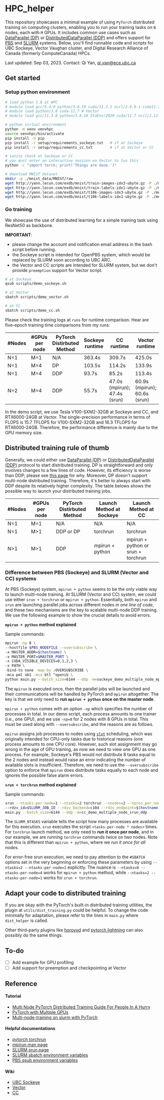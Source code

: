 # HPC_helper

This repository showcases a minimal example of using `PyTorch` distributed training on computing clusters, enabling you to run your training tasks on `N` nodes, each with `M` GPUs. It includes common use cases such as [DataParallel (DP)](https://pytorch.org/docs/stable/generated/torch.nn.DataParallel.html) or [DistributedDataParallel (DDP)](https://pytorch.org/docs/stable/generated/torch.nn.parallel.DistributedDataParallel.html) and offers support for [PBS](https://2020.help.altair.com/2020.1/PBSProfessional/PBSUserGuide2020.1.1.pdf) and [SLURM](https://slurm.schedmd.com/documentation.html) systems. Below, you'll find runnable code and scripts for UBC Sockeye, Vector Vaughan cluster, and Digital Research Alliance of Canada (formerly ComputeCanada) HPCs.

Last updated: Sep 03, 2023. Contact: Qi Yan, qi.yan@ece.ubc.ca 

## Get started

### Setup python environment
```bash
# load python 3.8 at HPC
# module load gcc/9.4.0 python/3.8.10 cuda/11.3.1 nccl/2.9.9-1-cuda11-3 # Sockeye
# module load python/3.8 cuda-11.7 # Vector
# module load gcc/11.3.0 python/3.8.10 StdEnv/2020 cuda/11.7 nccl/2.12.12 # CC

# python virtual environment
python -m venv venvhpc
source venvhpc/bin/activate
pip install -U pip
pip install -r setup/requirements_sockeye.txt   # if at Sockeye
pip install -r setup/requirements_cc.txt        # if at Vector or CC

# sanity check at Sockeye or CC
# you must enter an interactive session on Vector to tun this
python -c "import torch; print('Things are done.')"  

# download MNIST dataset
mkdir -p ./mnist_data/MNIST/raw
wget http://yann.lecun.com/exdb/mnist/train-images-idx3-ubyte.gz -P ./mnist_data/MNIST/raw
wget http://yann.lecun.com/exdb/mnist/train-labels-idx1-ubyte.gz -P ./mnist_data/MNIST/raw
wget http://yann.lecun.com/exdb/mnist/t10k-images-idx3-ubyte.gz -P ./mnist_data/MNIST/raw
wget http://yann.lecun.com/exdb/mnist/t10k-labels-idx1-ubyte.gz -P ./mnist_data/MNIST/raw
```
### Go training
We showcase the use of distributed learning for a simple training task using ResNet50 as backbone.

**IMPORTANT**: 
* please change the account and notification email address in the bash script before running.
* the Sockeye script is intended for OpenPBS system, which would be replaced by SLURM soon according to UBC ARC.
* the Vector and CC scripts are intended for SLURM system, but we don't provide `preemption` support for Vector script.

```bash
# at Sockeye
qsub scripts/demo_sockeye.sh

# at Vector
sbatch scripts/demo_vector.sh

# at CC
sbatch scripts/demo_cc.sh
```
Please check the training logs at `runs` for runtime comparison. Hear are five-epoch training time comparisons from my runs:

| #Nodes | #GPUs per node | PyTorch Distirbuted Method | Sockeye runtime | CC runtime                   | Vector runtime                    |
| ------ | -------------- | -------------------------- | --------------- | ---------------------------- | --------------------------------- |
| N=1    | M=1            | N/A                        | 363.4s          | 309.7s                       | 425.0s                            |
| N=1    | M=4            | DP                         | 103.5s          | 114.2s                       | 133.9s                            |
| N=1    | M=4            | DDP                        | 93.7s           | 85.2s                        | 113.4s                            |
| N=2    | M=4            | DDP                        | 55.7s           | 47.0s (mpirun); 47.4s (srun) | 60.9s (mpirun); 60.6s (srun)      |

In the demo script, we use Tesla V100-SXM2-32GB at Sockeye and CC, and RTX6000-24GB at Vector.
The single-precision performance in terms of FLOPS is 15.7 TFLOPS for V100-SXM2-32GB and 16.3 TFLOPS for RTX6000-24GB.
Therefore, the performance difference is mainly due to the GPU memory size.

## Distributed training rule of thumb

Generally, we could either use [DataParallel (DP)](https://pytorch.org/docs/stable/generated/torch.nn.DataParallel.html) or [DistributedDataParallel (DDP)](https://pytorch.org/docs/stable/generated/torch.nn.parallel.DistributedDataParallel.html) protocol to start distributed training. DP is straightforward and only involves changes to a few lines of code. However, its efficiency is worse than DDP; please see [this page](https://pytorch.org/docs/stable/notes/cuda.html#use-nn-parallel-distributeddataparallel-instead-of-multiprocessing-or-nn-dataparallel) for why. Moreover, DP doesn't support multi-node distributed training. Therefore, it's better to always start with DDP despite its relatively higher complexity. The table belows shows the possible way to launch your distributed training jobs.


| #Nodes | #GPUs per node | PyTorch Distirbuted Method | Launch Method at Sockeye | Launch Method at CC |
|--------|----------------|----------------------------|---------------------------|----------------------|
| N=1    | M=1            | N/A                        | N/A                       | N/A                  |
| N=1    | M>1            | DDP or DP                 | torchrun                  | torchrun             |
| N>1    | M>1            | DDP                        | mpirun + python           | mpirun + python or srun + torchrun |


### Difference between PBS (Sockeye) and SLURM (Vector and CC) systems
At PBS (Sockeye) system, `mpirun + python` seems to be the only viable way to launch multi-node training. At SLURM (Vector and CC) system, we could use either `srun + torchrun` or `mpirun + python`. Essentially, both `mpirun` and `srun` are launching parallel jobs across different nodes *in one line of code*, and these two mechanisms are the key to scalable multi-node DDP training. We use the following example to show the crucial details to avoid errors.

**`mpirun + python` method explained**

Sample commands:
```bash
mpirun -np 8 \
--hostfile $PBS_NODEFILE --oversubscribe \
-x MASTER_ADDR=$(hostname) \
-x MASTER_PORT=$MASTER_PORT \
-x CUDA_VISIBLE_DEVICES=0,1,2,3 \
-x PATH \
-bind-to none -map-by :OVERSUBSCRIBE \
-mca pml ob1 -mca btl ^openib \
python main.py --batch_size=6144 --ddp -m=sockeye_demo_multiple_node_mpi_ddp
```
The `mpirun` is executed once, then the parallel jobs will be launched and their communications will be handled by PyTorch and `mpirun` altogether. The key is that we only need to **run `mpirun + python`  once on the master node**.

 `mpirun + python` comes with an option `-np` which specifies the number of processes in total. In our demo script, each process amounts to one trainer (i.e., one GPU), and we use `-np=8` for 2 nodes with 8 GPUs in total. This must be used along with `--oversubscribe`, and the reasons are as follows.

`mpirun` assigns job processes to nodes using [`slot`](https://www.open-mpi.org/doc/v4.0/man1/mpirun.1.php#sect3) scheduling, which was originally intended for CPU-only tasks due to historical reasons (one process amounts to one CPU core). However, such slot assignment may go wrong in the age of GPU training, as now we need to view one GPU as one process. For example, Sockeye's PBS would not distribute 8 tasks equal to the 2 nodes and instead would raise an error indicating the number of available slots is insufficient. Therefore, we need to use the `--oversubscribe` option to enforce that `mpirun` does distribute tasks equally to each node and ignores the possible false alarm errors.

**`srun + torchrun` method explained**

Sample commands:

```bash
srun --ntasks-per-node=1 --ntasks=2 torchrun --nnodes=2 --nproc_per_node=4 \
--rdzv_id=$SLURM_JOB_ID --rdzv_backend=c10d --rdzv_endpoint=$(hostname):$MASTER_PORT \
main.py --batch_size=6144 --ddp -m=cc_demo_multiple_node_srun_ddp
```

The `SLURM_NTASKS` variable tells the script how many processes are available for this execution. `srun` executes the script `<tasks-per-node * nodes>` times. For `torchrun` launch method, we only need to **run it once per node**, and in our example, we are running `torchrun` commands twice on two nodes. Note that this is different than `mpirun + python`, where we *run it once for all nodes*.

For error-free srun execution, we need to pay attention to the `#SBATCH` options set in the very beginning or enforcing these parameters by using `--ntasks=2 --ntasks-per-node=1` explicitly. The nuance is `--ntasks=8 --ntasks-per-node=4` works for `mpirun + python` method, while `--ntasks=2 --ntasks-per-node=1` works for `srun + torchrun`.

## Adapt your code to distributed training
If you are okay with the PyTorch's built-in distributed training utilities, the plugin at `utils/dist_training.py` could be helpful. To change the code minimally for adaptation, please refer to the lines in `main.py` where `dist_helper` is called. 

Other third-party plugins like [horovod](https://horovod.ai/) and [pytorch lightning](https://www.pytorchlightning.ai/) can also possibly do the same things.


## To-do
- [ ] Add example for GPU profiling
- [ ] Add support for preemption and checkpointing at Vector

## Reference
#### Tutorial
* [Multi Node PyTorch Distributed Training Guide For People In A Hurry](https://lambdalabs.com/blog/multi-node-pytorch-distributed-training-guide)
* [PyTorch with Multiple GPUs](https://docs.alliancecan.ca/wiki/PyTorch#PyTorch_with_Multiple_GPUs)
* [Multi-node-training on slurm with PyTorch](https://gist.github.com/TengdaHan/1dd10d335c7ca6f13810fff41e809904)

#### Helpful documentations
* [pytorch torchrun](https://pytorch.org/docs/stable/elastic/run.html)
* [mpirun man page](https://www.open-mpi.org/doc/v4.0/man1/mpirun.1.php)
* [SLURM srun page](https://slurm.schedmd.com/srun.html)
* [SLURM sbatch environment variables](https://slurm.schedmd.com/sbatch.html#SECTION_OUTPUT-ENVIRONMENT-VARIABLES)
* [PBS qsub environment variables](https://opus.nci.org.au/display/Help/Useful+PBS+Environment+Variables)

#### Wiki
* [UBC Sockeye](https://confluence.it.ubc.ca/display/UARC/About+Sockeye)
* [Vector](https://support.vectorinstitute.ai/FrontPage)
* [CC](https://docs.alliancecan.ca/wiki/Technical_documentation)
